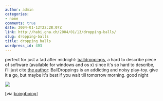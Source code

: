 ```yaml
---
author: admin
categories:
- none
comments: true
date: 2004-01-12T22:28:07Z
link: http://habi.gna.ch/2004/01/13/dropping-balls/
slug: dropping-balls
title: dropping balls
wordpress_id: 403
---
```


perfect for just a tad after midnight: [balldroppings](http://www.jtnimoy.com/itp/balldroppings/), a hard to describe piece of software (available for windows and os x)
since it's so hard to describe, i'll just cite [the author](http://www.jtnimoy.com/itp/): BallDroppings is an addicting and noisy play-toy.
give it a go, but maybe it's best if you wait till tomorrow morning. 
good night

[![](http://habi.gna.ch/blog/images/balldroppings-tm.jpg)](http://habi.gna.ch/blog/images/balldroppings.jpg)

[via [boingboing](http://boingboing.net/2004_01_01_archive.html#107393998643575566)]
